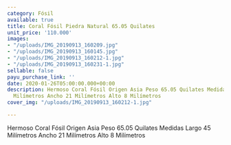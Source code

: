 ```yaml
---
category: Fósil
available: true
title: Coral Fósil Piedra Natural 65.05 Quilates
unit_price: '110.000'
images:
- "/uploads/IMG_20190913_160209.jpg"
- "/uploads/IMG_20190913_160145.jpg"
- "/uploads/IMG_20190913_160212-1.jpg"
- "/uploads/IMG_20190913_160231-1.jpg"
sellable: false
payu_purchase_link: ''
date: 2020-01-26T05:00:00.000+00:00
description: Hermoso Coral Fósil Origen Asia Peso 65.05 Quilates Medidas Largo 45
  Milímetros Ancho 21 Milímetros Alto 8 Milímetros
cover_img: "/uploads/IMG_20190913_160212-1.jpg"

---
```

Hermoso Coral Fósil Origen Asia Peso 65.05 Quilates Medidas Largo 45 Milímetros Ancho 21 Milímetros Alto 8 Milímetros
